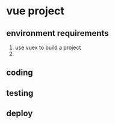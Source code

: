 # vue project

## environment requirements
1. use vuex to build a project
2. 
## coding 

## testing

## deploy